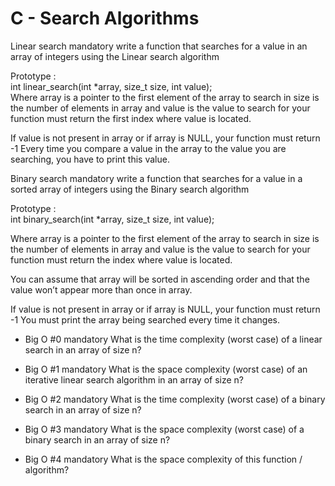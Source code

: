 # C - Search Algorithms

Linear search mandatory write a function that searches for a value in an array of integers using the Linear search algorithm

Prototype :  
int linear_search(int *array, size_t size, int value);  
Where array is a pointer to the first element of the array to search in size is the number of elements in array and value is the value to search for your function must return the first index where value is located.

If value is not present in array or if array is NULL, your function must return -1 Every time you compare a value in the array to the value you are searching, you have to print this value.

Binary search mandatory write a function that searches for a value in a sorted array of integers using the Binary search algorithm

Prototype :  
int binary_search(int *array, size_t size, int value); 

Where array is a pointer to the first element of the array to search in size is the number of elements in array and value is the value to search for your function must return the index where value is located.

You can assume that array will be sorted in ascending order and that the value won’t appear more than once in array.

If value is not present in array or if array is NULL, your function must return -1 You must print the array being searched every time it changes. 

+ Big O #0 mandatory What is the time complexity (worst case) of a linear search in an array of size n?

- Big O #1 mandatory What is the space complexity (worst case) of an iterative linear search algorithm in an array of size n?

* Big O #2 mandatory What is the time complexity (worst case) of a binary search in an array of size n?

+ Big O #3 mandatory What is the space complexity (worst case) of a binary search in an array of size n?

- Big O #4 mandatory What is the space complexity of this function / algorithm?